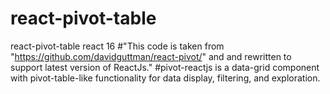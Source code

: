 # react-pivot-table
react-pivot-table react 16
#"This code is taken from "https://github.com/davidguttman/react-pivot/" and and rewritten to support latest version of ReactJs."
#pivot-reactjs is a data-grid component with pivot-table-like functionality for data display, filtering, and exploration.
